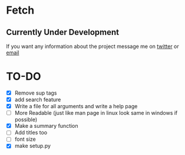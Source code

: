 # Fetch

## Currently Under Development
If you want any information about the project message me on [twitter](https://twitter.com/yashwastaken) or [email](mailto:yash9vardhan@gmail.com)

# TO-DO
- [x] Remove sup tags
- [x] add search feature
- [x] Write a file for all arguments and write a help page
- [ ] More Readable (just like man page in linux look same in windows if possible)
- [x] Make a summary function
- [ ] Add titles too
- [ ] font size
- [x] make setup.py
